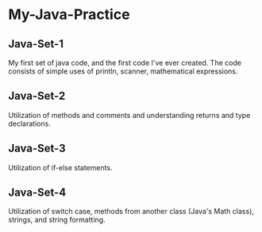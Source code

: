 # My-Java-Practice #

## Java-Set-1 ##

My first set of java code, and the first code I've ever created. The code consists of simple uses of println, scanner, mathematical expressions.

## Java-Set-2 ##

Utilization of methods and comments and understanding returns and type declarations.

## Java-Set-3 ##

Utilization of if-else statements.

## Java-Set-4 ##

Utilization of switch case, methods from another class (Java's Math class), strings, and string formatting.
